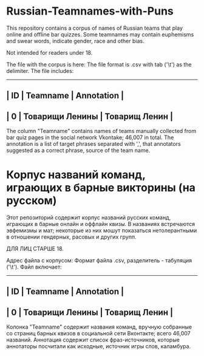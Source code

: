 # Russian-Teamnames-with-Puns

This repository contains a corpus of names of Russian teams that play online and offline bar quizzes. Some teamnames may contain euphemisms and swear words, indicate gender, race and other bias.

Not intended for readers under 18.

The file with the corpus is here:
The file format is .csv with tab ('\t') as the delimiter. The file includes:

------------------------------
| ID | Teamname | Annotation |
------------------------------
| 0 | Товарищи Ленины | Товарищ Ленин |
------------------------------

The column "Teamname" contains names of teams manually collected from bar quiz pages in the social network Vkontake; 46,007 in total. The annotation is a list of target phrases separated with ',', that annotators suggested as a correct phrase, source of the team name.

# Корпус названий команд, играющих в барные викторины (на русском)

Этот репозиторий содержит корпус названий русских команд, играющих в барные онлайн и оффлайн квизы. В названиях встречаются эвфемизмы и мат; некоторые из них мошут показаться нетолерантными в отношении гендерных, расовых и других групп.

ДЛЯ ЛИЦ СТАРШЕ 18.

Адрес файла с корпусом:
Формат файла .csv, разделитель - табуляция ('\t'). Файл включает:

------------------------------
| ID | Teamname | Annotation |
------------------------------
| 0 | Товарищи Ленины | Товарищ Ленин |
------------------------------

Колонка "Teamname" содержит названия команд, вручную собранные со страниц барных квизов в социальной сети Вконтакте; всего 46,007 названий. Аннотация содержит список фраз-источников, которые аннотаторы посчитали как исходные, источник игры слов, каламбура.
